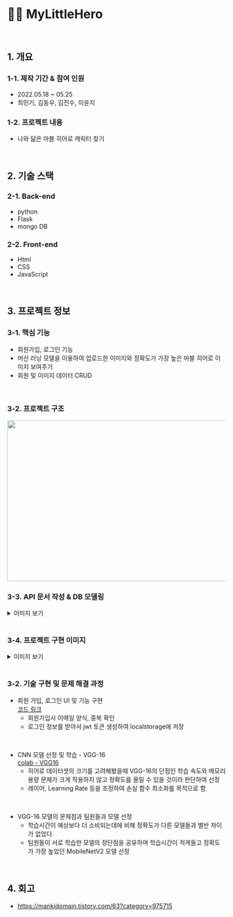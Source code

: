 # 🦸‍♂️ MyLittleHero
<br />

## 1. 개요

### 1-1. 제작 기간 & 참여 인원

* 2022.05.18 ~ 05.25  
* 최민기, 김동우, 김진수, 이윤지  

### 1-2. 프로젝트 내용
* 나와 닮은 마블 히어로 캐릭터 찾기

<br />

## 2. 기술 스택

### 2-1. Back-end

* python  
* Flask  
* mongo DB  

### 2-2. Front-end

* Html  
* CSS  
* JavaScript

<br />

## 3. 프로젝트 정보

### 3-1. 핵심 기능

* 회원가입, 로그인 기능  
* 머신 러닝 모델을 이용하여 업로드한 이미지와 정확도가 가장 높은 마블 히어로 이미지 보여주기  
* 회원 및 이미지 데이터 CRUD  

<br />

### 3-2. 프로젝트 구조
<img src="https://user-images.githubusercontent.com/104434422/198260748-8f81d6f4-dd5f-4327-890f-682922417281.png"  width="700" height="370">

<br />

### 3-3. API 문서 작성 & DB 모델링
<details>
  <summary>이미지 보기</summary>

  * API 문서 작성  
  <br />
  <img src="https://user-images.githubusercontent.com/104434422/198837054-414ed763-8a0d-456e-91e1-f1f7cc60d9ec.png"  width="400" height="400">
  <img src="https://user-images.githubusercontent.com/104434422/198837067-bab2a812-ee18-4d0e-8fc6-5010b77ec795.png"  width="400" height="400">
  <img src="https://user-images.githubusercontent.com/104434422/198837060-c2f79009-7635-4567-83e9-d39d2fca3427.png"  width="400" height="400">
  
  <br />  
  <br />  
  
  * DB tables
  <br />
  <img src="https://user-images.githubusercontent.com/104434422/186101629-0fe314ae-6ab8-4145-a6e7-4121325268e9.png"  width="400" height="150">
  
</details>

<br />

### 3-4. 프로젝트 구현 이미지
<details>
  <summary>이미지 보기</summary>

  <img src="https://user-images.githubusercontent.com/104434422/198261558-03d02bea-41b3-4fa1-beea-1562e881b0b0.png"  width="400" height="200"> <img src="https://user-images.githubusercontent.com/104434422/198262889-162f43db-dcf4-41df-bd80-3a5722c3b65f.png"  width="400" height="200">
  <img src="https://user-images.githubusercontent.com/104434422/198261762-e0123a67-603a-4877-9d83-0b20af678e8b.png"  width="400" height="100"> <img src="https://user-images.githubusercontent.com/104434422/198262463-467ade9f-a85e-4664-a3c4-5f1fdf679dd2.png"  width="400" height="100">
  <img src="https://user-images.githubusercontent.com/104434422/198263530-efe899b6-66c3-4352-a5a7-70037a15c564.png"  width="400" height="200"> <img src="https://user-images.githubusercontent.com/104434422/198263822-d7770611-8dfc-4251-8ef7-94b9a2415277.png"  width="400" height="200">
  <img src="https://user-images.githubusercontent.com/104434422/198264028-51538d5a-4339-46c1-86c6-f22c1e56f516.png"  width="400" height="400">

</details>

<br />


### 3-2. 기술 구현 및 문제 해결 과정

* 회원 가입, 로그인 UI 및 기능 구현  
  [코드 링크](https://github.com/mankic/mylittlehero_backend/blob/73c1eb0740ce5c546aa9077694087cd3086e78fc/app.py#L61)
  - 회원가입시 이메일 양식, 중복 확인
  - 로그인 정보를 받아서 jwt 토큰 생성하여 localstorage에 저장  
<br />  

* CNN 모델 선정 및 학습 - VGG-16  
  [colab - VGG16](https://colab.research.google.com/drive/1tZzT8EXJJjtB9Z9fpPLuC0VveROhHNih?hl=ko)
  - 히어로 데이터셋의 크기를 고려해봤을때 VGG-16의 단점인 학습 속도와 메모리 용량 문제가 크게 작용하지 않고 정확도를 올릴 수 있을 것이라 판단하여 선정
  - 레이어, Learning Rate 등을 조정하여 손실 함수 최소화를 목적으로 함  
<br />  

* VGG-16 모델의 문제점과 팀원들과 모델 선정
  - 학습시간이 예상보다 더 소비되는데에 비해 정확도가 다른 모델들과 별반 차이가 없었다.  
  - 팀원들이 서로 학습한 모델의 장단점을 공유하며 학습시간이 적게들고 정확도가 가장 높았던 MobileNetV2 모델 선정  
  

<br />

## 4. 회고
* https://mankidomain.tistory.com/63?category=975715
